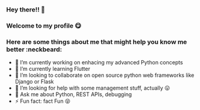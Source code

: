 ### Hey there!! 👋
### Welcome to my profile 😋
### Here are some things about me that might help you know me better :neckbeard:
<!--
**vishu221b/vishu221b** is a ✨ _special_ ✨ repository because its `README.md` (this file) appears on your GitHub profile.

Here are some ideas to get you started:
-->
- 🔭 I’m currently working on enhacing my advanced Python concepts
- 🌱 I’m currently learning Flutter
- 👯 I’m looking to collaborate on open source python web frameworks like Django or Flask
- 🤔 I’m looking for help with some management stuff, actually 😛
- 💬 Ask me about Python, REST APIs, debugging
- ⚡ Fun fact: fact Fun 😝  


<!--
### Hi there 👋

[![Welcome Friend](/counter.svg)](http://.com/)
- 📫 How to reach me: ...
- 😄 Pronouns: ...
<table>
  <thead>
    <tr>
      <th><h3 style="text-align: left;">Find me</h3></th>
      <th><h3 style="text-align: left;">Join me</h3></th>
    </tr>
  </thead>
  <tbody>
    <tr>
      <td valign="top" width="49%">
        <ul>
          <li>🐦 Twitter: <a href="https://twitter.com/s">https://twitter.com/s</a></li>
          <li>🖥 Organization: <a href="http://cerebralx.com/">http://cerebralx.com/</a></li>
          <li>📝 Blog: <a href="http://.com/">http://.com/</a></li>
          <li>🅼 Medium: <a href="https://medium.com/@.">https://medium.com/@.</a></li>
          <li>🅳 Dev.to: <a href="https://dev.to/">https://dev.to/</a></li>
        </ul>
      </td>
      <td valign="top" width="49%">
        <li>🔭 I’m currently working on <strong>Publishing Code Tutorials</strong>.</li>
        <li>🌱 I’m currently learning <strong>Golang</strong></li>
        <li>👯 I’m looking to collaborate on <strong>open source</strong>.</li>
        <li>🤔 I’m looking for contribtors for <strong></strong>.</li>
        <li>💬 Ask me about <strong>Python, Data Engineering, GatsbyJS</strong>.</li>
      </td>
    </tr>
  </tbody>
</table>
-->
